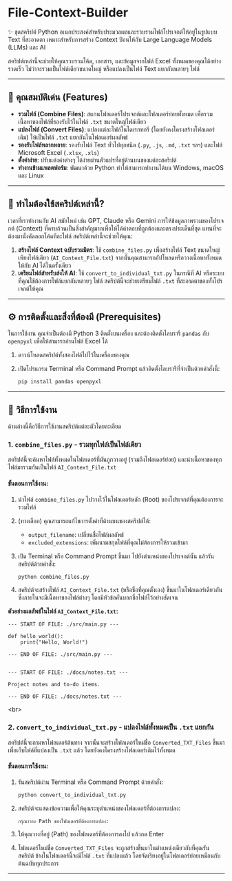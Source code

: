 # File-Context-Builder

✨ ชุดสคริปต์ Python อเนกประสงค์สำหรับประมวลผลและรวบรวมไฟล์โปรเจกต์ให้อยู่ในรูปแบบ Text ที่สะอาดตา เหมาะสำหรับการสร้าง Context ป้อนให้กับ Large Language Models (LLMs) และ AI

สคริปต์เหล่านี้จะช่วยให้คุณรวบรวมโค้ด, เอกสาร, และข้อมูลจากไฟล์ Excel ทั้งหมดของคุณได้อย่างรวดเร็ว ไม่ว่าจะรวมเป็นไฟล์เดียวขนาดใหญ่ หรือแปลงเป็นไฟล์ Text แยกกันหลายๆ ไฟล์

[](https://www.python.org/downloads/)
[](https://opensource.org/licenses/MIT)

-----

## 🚀 คุณสมบัติเด่น (Features)

  * **รวมไฟล์ (Combine Files)**: สแกนโฟลเดอร์โปรเจกต์และโฟลเดอร์ย่อยทั้งหมด เพื่อรวมเนื้อหาของไฟล์ที่รองรับไว้ในไฟล์ `.txt` ขนาดใหญ่ไฟล์เดียว
  * **แปลงไฟล์ (Convert Files)**: แปลงแต่ละไฟล์ในไดเรกทอรี (โดยยังคงโครงสร้างโฟลเดอร์เดิม) ให้เป็นไฟล์ `.txt` แยกกันในโฟลเดอร์ผลลัพธ์
  * **รองรับไฟล์หลากหลาย**: รองรับไฟล์ Text ทั่วไปทุกชนิด (`.py`, `.js`, `.md`, `.txt` ฯลฯ) และไฟล์ Microsoft Excel (`.xlsx`, `.xls`)
  * **ตั้งค่าง่าย**: ปรับแต่งค่าต่างๆ ได้ง่ายผ่านตัวแปรที่อยู่ด้านบนของแต่ละสคริปต์
  * **ทำงานข้ามแพลตฟอร์ม**: พัฒนาด้วย Python ทำให้สามารถทำงานได้บน Windows, macOS และ Linux

-----

## 🤔 ทำไมต้องใช้สคริปต์เหล่านี้?

เวลาที่เราทำงานกับ AI สมัยใหม่ เช่น GPT, Claude หรือ Gemini การให้ข้อมูลภาพรวมของโปรเจกต์ (Context) ที่ครบถ้วนเป็นสิ่งสำคัญมากเพื่อให้ได้คำตอบที่ถูกต้องและตรงประเด็นที่สุด แทนที่จะต้องมานั่งคัดลอกโค้ดทีละไฟล์ สคริปต์เหล่านี้จะช่วยให้คุณ:

1.  **สร้างไฟล์ Context ฉบับรวมมิตร**: ใช้ `combine_files.py` เพื่อสร้างไฟล์ Text ขนาดใหญ่เพียงไฟล์เดียว (`AI_Context_File.txt`) จากนั้นคุณสามารถอัปโหลดหรือวางเนื้อหาทั้งหมดให้กับ AI ได้ในครั้งเดียว
2.  **เตรียมไฟล์สำหรับส่งให้ AI**: ใช้ `convert_to_individual_txt.py` ในกรณีที่ AI หรือระบบที่คุณใช้ต้องการไฟล์แยกกันหลายๆ ไฟล์ สคริปต์นี้จะช่วยเตรียมไฟล์ `.txt` ที่สะอาดตาของทั้งโปรเจกต์ให้คุณ

-----

## ⚙️ การติดตั้งและสิ่งที่ต้องมี (Prerequisites)

ในการใช้งาน คุณจำเป็นต้องมี Python 3 ติดตั้งบนเครื่อง และต้องติดตั้งไลบรารี `pandas` กับ `openpyxl` เพื่อให้สามารถอ่านไฟล์ Excel ได้

1.  ดาวน์โหลดสคริปต์ทั้งสองไฟล์ไปไว้ในเครื่องของคุณ

2.  เปิดโปรแกรม Terminal หรือ Command Prompt แล้วติดตั้งไลบรารีที่จำเป็นด้วยคำสั่งนี้:

    ```bash
    pip install pandas openpyxl
    ```

-----

## 📝 วิธีการใช้งาน

ด้านล่างนี้คือวิธีการใช้งานสคริปต์แต่ละตัวโดยละเอียด

### 1\. `combine_files.py` - รวมทุกไฟล์เป็นไฟล์เดียว

สคริปต์นี้จะค้นหาไฟล์ทั้งหมดในโฟลเดอร์ที่มันถูกวางอยู่ (รวมถึงโฟลเดอร์ย่อย) และนำเนื้อหาของทุกไฟล์มารวมกันเป็นไฟล์ `AI_Context_File.txt`

#### **ขั้นตอนการใช้งาน:**

1.  นำไฟล์ `combine_files.py` ไปวางไว้ในโฟลเดอร์หลัก (Root) ของโปรเจกต์ที่คุณต้องการจะรวมไฟล์

2.  (ทางเลือก) คุณสามารถแก้ไขการตั้งค่าที่ด้านบนของสคริปต์ได้:

      * `output_filename`: เปลี่ยนชื่อไฟล์ผลลัพธ์
      * `excluded_extensions`: เพิ่มนามสกุลไฟล์ที่คุณไม่ต้องการให้รวมเข้ามา

3.  เปิด Terminal หรือ Command Prompt ขึ้นมา ไปยังตำแหน่งของโปรเจกต์นั้น แล้วรันสคริปต์ด้วยคำสั่ง:

    ```bash
    python combine_files.py
    ```

4.  สคริปต์จะสร้างไฟล์ `AI_Context_File.txt` (หรือชื่อที่คุณตั้งเอง) ขึ้นมาในโฟลเดอร์เดียวกัน ซึ่งภายในจะมีเนื้อหาของไฟล์ต่างๆ โดยมีหัวข้อคั่นบอกชื่อไฟล์ไว้อย่างชัดเจน

**ตัวอย่างผลลัพธ์ในไฟล์ `AI_Context_File.txt`:**

```text
--- START OF FILE: ./src/main.py ---

def hello_world():
    print("Hello, World!")

--- END OF FILE: ./src/main.py ---


--- START OF FILE: ./docs/notes.txt ---

Project notes and to-do items.

--- END OF FILE: ./docs/notes.txt ---
```

\<br\>

### 2\. `convert_to_individual_txt.py` - แปลงไฟล์ทั้งหมดเป็น `.txt` แยกกัน

สคริปต์นี้จะถามหาโฟลเดอร์ต้นทาง จากนั้นจะสร้างโฟลเดอร์ใหม่ชื่อ `Converted_TXT_Files` ขึ้นมาเพื่อเก็บไฟล์ที่แปลงเป็น `.txt` แล้ว โดยยังคงโครงสร้างโฟลเดอร์เดิมไว้ทั้งหมด

#### **ขั้นตอนการใช้งาน:**

1.  รันสคริปต์ผ่าน Terminal หรือ Command Prompt ด้วยคำสั่ง:

    ```bash
    python convert_to_individual_txt.py
    ```

2.  สคริปต์จะแสดงข้อความเพื่อให้คุณระบุตำแหน่งของโฟลเดอร์ที่ต้องการแปลง:

    ```
    กรุณาวาง Path ของโฟลเดอร์ที่ต้องการแปลง:
    ```

3.  ให้คุณวางที่อยู่ (Path) ของโฟลเดอร์ที่ต้องการลงไป แล้วกด Enter

4.  โฟลเดอร์ใหม่ชื่อ `Converted_TXT_Files` จะถูกสร้างขึ้นมาในตำแหน่งเดียวกับที่คุณรันสคริปต์ ข้างในโฟลเดอร์นี้จะมีไฟล์ `.txt` ที่แปลงแล้ว โดยจัดเรียงอยู่ในโฟลเดอร์ย่อยเหมือนกับต้นฉบับทุกประการ

-----


